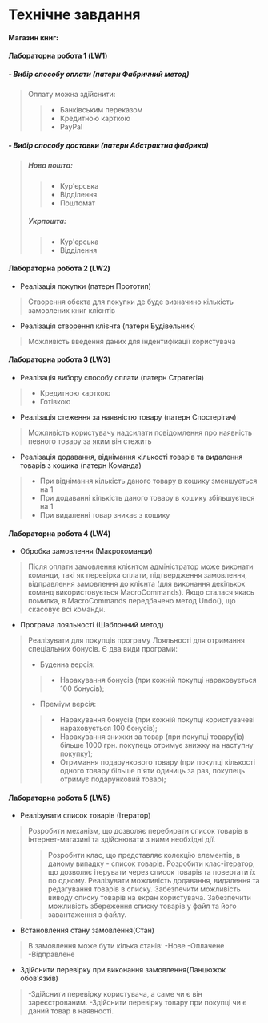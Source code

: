 # Технічне завдання
#### **Магазин книг:**
#### **Лабораторна робота 1 (LW1)**
 ##### - Вибір способу оплати (патерн Фабричний метод)
> Оплату можна здійснити:
>> - Банківським переказом
>> - Кредитною карткою
>> - PayPal
 ##### - Вибір способу доставки (патерн Абстрактна фабрика)
> ##### Нова пошта:
>> * Кур'єрська
>> * Відділення
>> * Поштомат
> ##### Укрпошта:
>> * Кур'єрська
>> * Відділення
#### **Лабораторна робота 2 (LW2)**
 - Реалізація покупки (патерн Прототип)
> Створення обєкта для покупки де буде визначино кількість замовлених книг клієнтів
 - Реалізація створення клієнта (патерн Будівельник)
> Можливість введення даних для індентифікації користувача
#### **Лабораторна робота 3 (LW3)**
 - Реалізація вибору способу оплати (патерн Стратегія)
> - Кредитною карткою
> - Готівкою
 - Реалізація стеження за наявністю товару (патерн Спостерігач)
> Можливість користувачу надсилати повідомлення про наявність певного товару за яким він стежить
 - Реалізація додавання, віднімання кількості товарів та видалення товарів з кошика (патерн Команда)
> - При віднімання кількість даного товару в кошику зменшується на 1
> - При додаванні кількість даного товару в кошику збільшується на 1
> - При видаленні товар зникає з кошику
#### **Лабораторна робота 4 (LW4)**
 - Обробка замовлення (Макрокоманди)
> Після оплати замовлення клієнтом адміністратор може виконати команди, такі як перевірка оплати, підтвердження замовлення, відправлення замовлення до клієнта
> (для виконання декількох команд використовується MacroCommands). 
> Якщо сталася якась помилка, в MacroCommands передбачено метод Undo(), що скасовує всі команди. 
 - Програма лояльності (Шаблонний метод)
> Реалізувати для покупців програму Лояльності для отримання спеціальних бонусів. Є два види програми:
> - Буденна версія:
>> - Нарахування бонусів (при кожній покупці нараховується 100 бонусів);
> - Преміум версія:
>> - Нарахування бонусів (при кожній покупці користувачеві нараховується 100 бонусів);
>> - Нарахування знижки за товар (при покупці товару(ів) більше 1000 грн. покупець отримує знижку на наступну покупку);
>> - Отримання подарункового товару (при покупці кількості одного товару більше п'яти одиниць за раз, покупець отримує подарунковий товар);
#### **Лабораторна робота 5 (LW5)**
-	Реалізувати список товарів (Ітератор)
>Розробити механізм, що дозволяє перебирати список товарів в інтернет-магазині та здійснювати з ними необхідні дії.
>>Розробити клас, що представляє колекцію елементів, в даному випадку - список товарів.
>>Розробити клас-ітератор, що дозволяє ітерувати через список товарів та повертати їх по одному.
>>Реалізувати можливість додавання, видалення та редагування товарів в списку.
>>Забезпечити можливість виводу списку товарів на екран користувача.
>>Забезпечити можливість збереження списку товарів у файл та його завантаження з файлу.
-	Встановлення стану замовлення(Стан)
>В замовлення може бути кілька станів:
>-Нове
>-Оплачене
>-Відправлене
- Здійснити перевірку при виконання замовлення(Ланцюжок обов'язків)
>-Здійснити перевірку користувача, а саме чи є він зареєстрованим.
>-Здійснити перевірку товару при покупці чи є даний товар в наявності.
